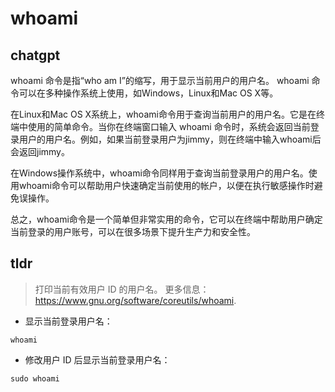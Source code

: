# whoami 
## chatgpt 
whoami 命令是指“who am I”的缩写，用于显示当前用户的用户名。 whoami 命令可以在多种操作系统上使用，如Windows，Linux和Mac OS X等。

在Linux和Mac OS X系统上，whoami命令用于查询当前用户的用户名。它是在终端中使用的简单命令。当你在终端窗口输入 whoami 命令时，系统会返回当前登录用户的用户名。例如，如果当前登录用户为jimmy，则在终端中输入whoami后会返回jimmy。

在Windows操作系统中，whoami命令同样用于查询当前登录用户的用户名。使用whoami命令可以帮助用户快速确定当前使用的帐户，以便在执行敏感操作时避免误操作。

总之，whoami命令是一个简单但非常实用的命令，它可以在终端中帮助用户确定当前登录的用户账号，可以在很多场景下提升生产力和安全性。 

## tldr 
 
> 打印当前有效用户 ID 的用户名。
> 更多信息：<https://www.gnu.org/software/coreutils/whoami>.

- 显示当前登录用户名：

`whoami`

- 修改用户 ID 后显示当前登录用户名：

`sudo whoami`
